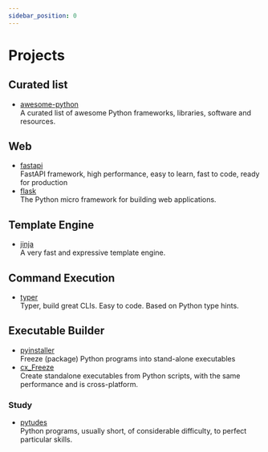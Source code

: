 ```yaml
---
sidebar_position: 0
---
```


# Projects

## Curated list

- [awesome-python](https://github.com/vinta/awesome-python)
  <br/>A curated list of awesome Python frameworks, libraries, software and resources.

## Web

- [fastapi](https://fastapi.tiangolo.com/)
  <br/>FastAPI framework, high performance, easy to learn, fast to code, ready for production
- [flask](https://github.com/pallets/flask)
  <br/>The Python micro framework for building web applications.

## Template Engine

- [jinja](https://github.com/pallets/jinja)
  <br/>A very fast and expressive template engine.

## Command Execution

- [typer](https://typer.tiangolo.com/)
  <br/>Typer, build great CLIs. Easy to code. Based on Python type hints.

## Executable Builder

- [pyinstaller](https://github.com/pyinstaller/pyinstaller)
  <br/>Freeze (package) Python programs into stand-alone executables
- [cx_Freeze](https://github.com/marcelotduarte/cx_Freeze)
  <br/>Create standalone executables from Python scripts, with the same performance and is cross-platform.

### Study

- [pytudes](https://github.com/norvig/pytudes)
  <br/>Python programs, usually short, of considerable difficulty, to perfect particular skills.

